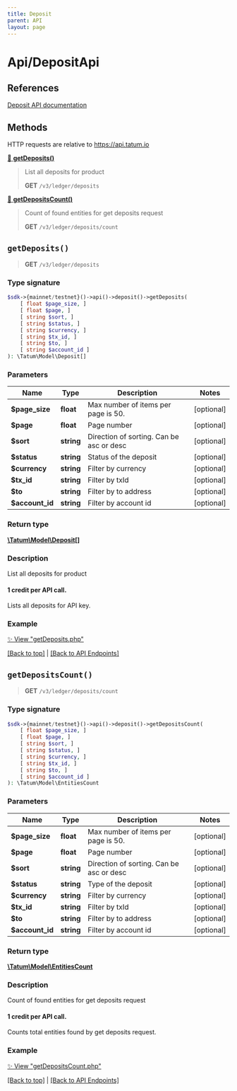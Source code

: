 ```yaml
---
title: Deposit
parent: API
layout: page
---
```


# Api/DepositApi

## References

[Deposit API documentation](https://apidoc.tatum.io/tag/Deposit/)

## Methods

HTTP requests are relative to https://api.tatum.io

[🔹 **getDeposits()**](#getdeposits) 

> List all deposits for product
> 
> **GET** `/v3/ledger/deposits`

[🔹 **getDepositsCount()**](#getdepositscount) 

> Count of found entities for get deposits request
> 
> **GET** `/v3/ledger/deposits/count`



## `getDeposits()`

> **GET** `/v3/ledger/deposits`

### Type signature

```php
$sdk->{mainnet/testnet}()->api()->deposit()->getDeposits(
    [ float $page_size, ]
    [ float $page, ]
    [ string $sort, ]
    [ string $status, ]
    [ string $currency, ]
    [ string $tx_id, ]
    [ string $to, ]
    [ string $account_id ]
): \Tatum\Model\Deposit[]
```

### Parameters

Name | Type | Description  | Notes
------------- | ------------- | ------------- | -------------
 **$page_size** | **float**  | Max number of items per page is 50. | [optional]
 **$page** | **float**  | Page number | [optional]
 **$sort** | **string**  | Direction of sorting. Can be asc or desc | [optional]
 **$status** | **string**  | Status of the deposit | [optional]
 **$currency** | **string**  | Filter by currency | [optional]
 **$tx_id** | **string**  | Filter by txId | [optional]
 **$to** | **string**  | Filter by to address | [optional]
 **$account_id** | **string**  | Filter by account id | [optional]

### Return type

[**\Tatum\Model\Deposit[]**](../Model/Deposit.md)

### Description

List all deposits for product

<h4>1 credit per API call.</h4>

Lists all deposits for API key.

### Example

[✨ View "getDeposits.php"](https://github.com/tatumio/tatum-php/blob/master/examples/Api/DepositApi/getDeposits.php)

[[Back to top]](#) | [[Back to API Endpoints]](../index.md#api-endpoints)

## `getDepositsCount()`

> **GET** `/v3/ledger/deposits/count`

### Type signature

```php
$sdk->{mainnet/testnet}()->api()->deposit()->getDepositsCount(
    [ float $page_size, ]
    [ float $page, ]
    [ string $sort, ]
    [ string $status, ]
    [ string $currency, ]
    [ string $tx_id, ]
    [ string $to, ]
    [ string $account_id ]
): \Tatum\Model\EntitiesCount
```

### Parameters

Name | Type | Description  | Notes
------------- | ------------- | ------------- | -------------
 **$page_size** | **float**  | Max number of items per page is 50. | [optional]
 **$page** | **float**  | Page number | [optional]
 **$sort** | **string**  | Direction of sorting. Can be asc or desc | [optional]
 **$status** | **string**  | Type of the deposit | [optional]
 **$currency** | **string**  | Filter by currency | [optional]
 **$tx_id** | **string**  | Filter by txId | [optional]
 **$to** | **string**  | Filter by to address | [optional]
 **$account_id** | **string**  | Filter by account id | [optional]

### Return type

[**\Tatum\Model\EntitiesCount**](../Model/EntitiesCount.md)

### Description

Count of found entities for get deposits request

<h4>1 credit per API call.</h4>

Counts total entities found by get deposits request.

### Example

[✨ View "getDepositsCount.php"](https://github.com/tatumio/tatum-php/blob/master/examples/Api/DepositApi/getDepositsCount.php)

[[Back to top]](#) | [[Back to API Endpoints]](../index.md#api-endpoints)
